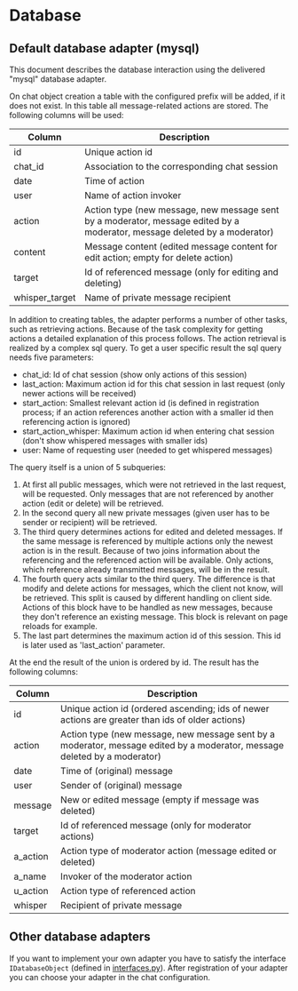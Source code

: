 # Database

## Default database adapter (mysql)
This document describes the database interaction using the delivered "mysql" database adapter.

On chat object creation a table with the configured prefix will be added, if it does not exist. In this table all message-related actions are stored.
The following columns will be used:

Column           | Description
---------------- | ---------------------------------------------------------------------------------------------------------------------------------------------------------------------------------
id               | Unique action id
chat_id          | Association to the corresponding chat session
date             | Time of action
user             | Name of action invoker
action           | Action type (new message, new message sent by a moderator, message edited by a moderator, message deleted by a moderator)
content          | Message content (edited message content for edit action; empty for delete action)
target           | Id of referenced message (only for editing and deleting)
whisper_target   | Name of private message recipient


In addition to creating tables, the adapter performs a number of other tasks, such as retrieving actions. Because of the task complexity for getting actions a detailed explanation of this process follows.
The action retrieval is realized by a complex sql query. To get a user specific result the sql query needs five parameters:
*  chat_id: Id of chat session (show only actions of this session)
*  last_action: Maximum action id for this chat session in last request (only newer actions will be received)
*  start_action: Smallest relevant action id (is defined in registration process; if an action references another action with a smaller id then referencing action is ignored)
*  start_action_whisper: Maximum action id when entering chat session (don't show whispered messages with smaller ids)
*  user: Name of requesting user (needed to get whispered messages)

The query itself is a union of 5 subqueries:
1. At first all public messages, which were not retrieved in the last request, will be requested. Only messages that are not referenced by another action (edit or delete) will be retrieved.
2. In the second query all new private messages (given user has to be sender or recipient) will be retrieved.
3. The third query determines actions for edited and deleted messages. If the same message is referenced by multiple actions only the newest action is in the result. Because of two joins information about the referencing and the referenced action will be available. Only actions, which reference already transmitted messages, will be in the result.
4. The fourth query acts similar to the third query. The difference is that modify and delete actions for messages, which the client not know, will be retrieved. This split is caused by different handling on client side. Actions of this block have to be handled as new messages, because they don't reference an existing message. This block is relevant on page reloads for example.
5. The last part determines the maximum action id of this session. This id is later used as 'last_action' parameter.

At the end the result of the union is ordered by id. The result has the following columns:

Column   | Description
-------- | ---------------------------------------------------------------------------------------------------------------------------
id       | Unique action id (ordered ascending; ids of newer actions are greater than ids of older actions)
action   | Action type (new message, new message sent by a moderator, message edited by a moderator, message deleted by a moderator)
date     | Time of (original) message
user     | Sender of (original) message
message  | New or edited message (empty if message was deleted)
target   | Id of referenced message (only for moderator actions)
a_action | Action type of moderator action (message edited or deleted)
a_name   | Invoker of the moderator action
u_action | Action type of referenced action
whisper  | Recipient of private message

## Other database adapters
If you want to implement your own adapter you have to satisfy the interface `IDatabaseObject` (defined in [interfaces.py](../tud/addons/chat/interfaces.py)). After registration of your adapter you can choose your adapter in the chat configuration.
